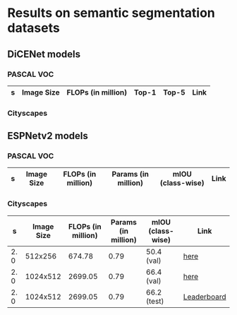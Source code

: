 # Results on semantic segmentation datasets


## DiCENet models

### PASCAL VOC
| s | Image Size | FLOPs (in million) | Top-1 | Top-5 | Link |
|---|---|---|---|---|---|


### Cityscapes


## ESPNetv2 models


### PASCAL VOC

| s | Image Size | FLOPs (in million) | Params (in million) | mIOU (class-wise) | Link |
|---|---|---|---|---|---|



### Cityscapes

| s | Image Size | FLOPs (in million) | Params (in million) | mIOU (class-wise) | Link |
|---|---|---|---|---|---|
| 2. 0 | 512x256 | 674.78 | 0.79 | 50.4 (val) | [here](model/segmentation/model_zoo/espnetv2/espnetv2_s_2.0_city_512x256.pth) |
| 2. 0 | 1024x512 | 2699.05 | 0.79 | 66.4 (val) | [here](model/segmentation/model_zoo/espnetv2/espnetv2_s_2.0_city_512x256.pth) |
| 2. 0 | 1024x512 | 2699.05 | 0.79 | 66.2 (test) | [Leaderboard](https://www.cityscapes-dataset.com/benchmarks/) |

